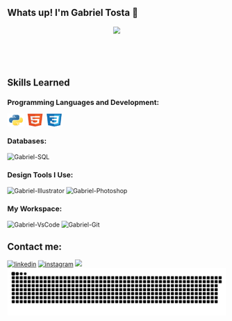 ## Whats up! I'm Gabriel Tosta 🤙


<div align="center" style="margin-bottom:100px">
<img width=45% align="center" src="https://github-readme-stats.vercel.app/api/top-langs/?username=Gabriel-Tosta6&show_icons=true&theme=dark&layout=compact" />
</div>

## Skills Learned

### Programming Languages ​​and Development:
<div style="display: inline_block">
  <img align="center" alt="Gabriel-Python" height="30" width="40" src="https://raw.githubusercontent.com/devicons/devicon/master/icons/python/python-original.svg">
  <img align="center" alt="Gabriel-HTML" height="30" width="40" src="https://raw.githubusercontent.com/devicons/devicon/master/icons/html5/html5-original.svg">
  <img align="center" alt="Gabriel-CSS" height="30" width="40" src="https://raw.githubusercontent.com/devicons/devicon/master/icons/css3/css3-original.svg">
</div>

### Databases:
<div style="display: inline_block">
  <img align="center" alt="Gabriel-SQL" height="30" width="40" src="https://cdn.jsdelivr.net/gh/devicons/devicon@latest/icons/mysql/mysql-original.svg">
</div>

### Design Tools I Use:
<div style="display: inline_block">
  <img align="center" alt="Gabriel-Illustrator" height="30" width="40" src="https://cdn.jsdelivr.net/gh/devicons/devicon@latest/icons/illustrator/illustrator-plain.svg">
  <img align="center" alt="Gabriel-Photoshop" height="30" width="40" src="https://cdn.jsdelivr.net/gh/devicons/devicon@latest/icons/photoshop/photoshop-original.svg">
</div>

### My Workspace:
<div style="display: inline_block">
  <img align="center" alt="Gabriel-VsCode" height="30" width="40" src="https://cdn.jsdelivr.net/gh/devicons/devicon@latest/icons/vscode/vscode-original.svg">
  <img align="center" alt="Gabriel-Git" height="30" width="40" src="https://cdn.jsdelivr.net/gh/devicons/devicon@latest/icons/git/git-original.svg">
</div>

## Contact me:

[![linkedin](https://img.shields.io/badge/LinkedIn-0077B5?style=for-the-badge&logo=linkedin&logoColor=White)](https://www.linkedin.com/in/gabriel-tosta1030/)
[![instagram](https://img.shields.io/badge/Instagram-E4405F?style=for-the-badge&logo=instagram&logoColor=white)](https://www.instagram.com/tosta_m_x/)
<a href = "mailto:gtosta.01@gmail.com"><img src="https://img.shields.io/badge/-Gmail-%23333?style=for-the-badge&logo=gmail&logoColor=white" target="_blank"></a>
&nbsp;
&nbsp;
<br>
<picture>
  <source media="(prefers-color-scheme: dark)" srcset="https://raw.githubusercontent.com/Gabriel-Tosta6/Gabriel-Tosta6/output/github-contribution-grid-snake-dark.svg">
  <source media="(prefers-color-scheme: light)" srcset="https://raw.githubusercontent.com/Gabriel-Tosta6/Gabriel-Tosta6/output/github-contribution-grid-snake.svg">
  <img alt="github contribution grid snake animation" src="https://raw.githubusercontent.com/Gabriel-Tosta6/Gabriel-Tosta6/output/github-contribution-grid-snake.svg">
</picture>

